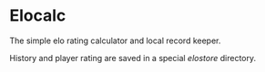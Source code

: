 # Elocalc

The simple elo rating calculator and local record keeper.

History and player rating are saved in a special *elostore* directory.
